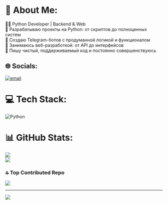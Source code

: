# 💫 About Me:
👨‍💻 Python Developer | Backend & Web<br>🔹 Разрабатываю проекты на Python: от скриптов до полноценных систем<br>🔹 Создаю Telegram-ботов с продуманной логикой и функционалом<br>🔹 Занимаюсь веб-разработкой: от API до интерфейсов<br>🔹 Пишу чистый, поддерживаемый код и постоянно совершенствуюсь


## 🌐 Socials:
[![email](https://img.shields.io/badge/Email-D14836?logo=gmail&logoColor=white)](mailto:musclefacts1@gmail.com) 

# 💻 Tech Stack:
![Python](https://img.shields.io/badge/python-3670A0?style=for-the-badge&logo=python&logoColor=ffdd54)
# 📊 GitHub Stats:
![](https://nirzak-streak-stats.vercel.app/?user=bruceleeson&theme=shadow_blue&hide_border=false)<br/>
![](https://github-readme-stats.vercel.app/api/top-langs/?username=bruceleeson&theme=shadow_blue&hide_border=false&include_all_commits=true&count_private=true&layout=compact)

### 🔝 Top Contributed Repo
![](https://github-contributor-stats.vercel.app/api?username=bruceleeson&limit=5&theme=dark&combine_all_yearly_contributions=true)

---
[![](https://visitcount.itsvg.in/api?id=bruceleeson&icon=0&color=8)](https://visitcount.itsvg.in)

<!-- Proudly created with GPRM ( https://gprm.itsvg.in ) -->
